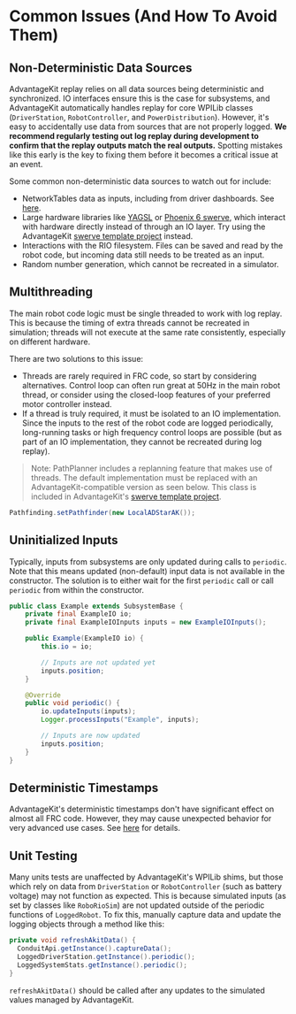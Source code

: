 # Common Issues (And How To Avoid Them)

## Non-Deterministic Data Sources

AdvantageKit replay relies on all data sources being deterministic and synchronized. IO interfaces ensure this is the case for subsystems, and AdvantageKit automatically handles replay for core WPILib classes (`DriverStation`, `RobotController`, and `PowerDistribution`). However, it's easy to accidentally use data from sources that are not properly logged. **We recommend regularly testing out log replay during development to confirm that the replay outputs match the real outputs.** Spotting mistakes like this early is the key to fixing them before it becomes a critical issue at an event.

Some common non-deterministic data sources to watch out for include:

- NetworkTables data as inputs, including from driver dashboards. See [here](RECORDING-INPUTS.md#dashboard-options--networktables-inputs).
- Large hardware libraries like [YAGSL](https://github.com/BroncBotz3481/YAGSL) or [Phoenix 6 swerve](https://v6.docs.ctr-electronics.com/en/latest/docs/tuner/tuner-swerve/index.html), which interact with hardware directly instead of through an IO layer. Try using the AdvantageKit [swerve template project](INSTALLATION.md#new-projects) instead.
- Interactions with the RIO filesystem. Files can be saved and read by the robot code, but incoming data still needs to be treated as an input.
- Random number generation, which cannot be recreated in a simulator.

## Multithreading

The main robot code logic must be single threaded to work with log replay. This is because the timing of extra threads cannot be recreated in simulation; threads will not execute at the same rate consistently, especially on different hardware.

There are two solutions to this issue:

- Threads are rarely required in FRC code, so start by considering alternatives. Control loop can often run great at 50Hz in the main robot thread, or consider using the closed-loop features of your preferred motor controller instead.
- If a thread is truly required, it must be isolated to an IO implementation. Since the inputs to the rest of the robot code are logged periodically, long-running tasks or high frequency control loops are possible (but as part of an IO implementation, they cannot be recreated during log replay).

> Note: PathPlanner includes a replanning feature that makes use of threads. The default implementation must be replaced with an AdvantageKit-compatible version as seen below. This class is included in AdvantageKit's [swerve template project](INSTALLATION.md#new-projects).

```java
Pathfinding.setPathfinder(new LocalADStarAK());
```

## Uninitialized Inputs

Typically, inputs from subsystems are only updated during calls to `periodic`. Note that this means updated (non-default) input data is not available in the constructor. The solution is to either wait for the first `periodic` call or call `periodic` from within the constructor.

```java
public class Example extends SubsystemBase {
    private final ExampleIO io;
    private final ExampleIOInputs inputs = new ExampleIOInputs();

    public Example(ExampleIO io) {
        this.io = io;

        // Inputs are not updated yet
        inputs.position;
    }

    @Override
    public void periodic() {
        io.updateInputs(inputs);
        Logger.processInputs("Example", inputs);

        // Inputs are now updated
        inputs.position;
    }
}
```

## Deterministic Timestamps

AdvantageKit's deterministic timestamps don't have significant effect on almost all FRC code. However, they may cause unexpected behavior for very advanced use cases. See [here](DATA-FLOW.md#deterministic-timestamps) for details.

## Unit Testing

Many units tests are unaffected by AdvantageKit's WPILib shims, but those which rely on data from `DriverStation` or `RobotController` (such as battery voltage) may not function as expected. This is because simulated inputs (as set by classes like `RoboRioSim`) are not updated outside of the periodic functions of `LoggedRobot`. To fix this, manually capture data and update the logging objects through a method like this:

```java
private void refreshAkitData() {
  ConduitApi.getInstance().captureData();
  LoggedDriverStation.getInstance().periodic();
  LoggedSystemStats.getInstance().periodic();
}
```

`refreshAkitData()` should be called after any updates to the simulated values managed by AdvantageKit.
